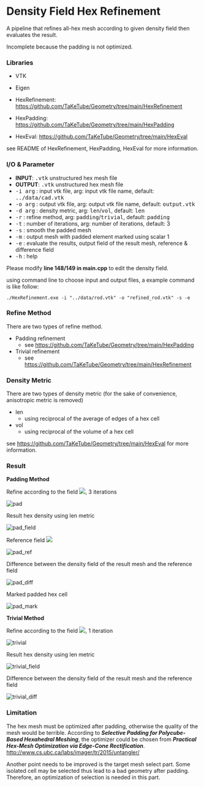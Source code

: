 # Density Field Hex Refinement

A pipeline that refines all-hex mesh according to given density field then evaluates the result.

Incomplete because the padding is not optimized.

### Libraries

- VTK
- Eigen

- HexRefinement: https://github.com/TaKeTube/Geometry/tree/main/HexRefinement
- HexPadding: https://github.com/TaKeTube/Geometry/tree/main/HexPadding
- HexEval: https://github.com/TaKeTube/Geometry/tree/main/HexEval

see README of HexRefinement, HexPadding, HexEval for more information.

### I/O & Parameter

- **INPUT**: <kbd>.vtk</kbd> unstructured hex mesh file
- **OUTPUT**: <kbd>.vtk</kbd> unstructured hex mesh file
- <kbd>-i arg</kbd> : input vtk file, arg: input vtk file name, default: <kbd>../data/cad.vtk</kbd>
- <kbd>-o arg</kbd> : output vtk file, arg: output vtk file name, default: <kbd>output.vtk</kbd>
- <kbd>-d arg</kbd> : density metric, arg: <kbd>len</kbd>/<kbd>vol</kbd>, default: <kbd>len</kbd>
- <kbd>-r</kbd>   : refine method, arg: <kbd>padding</kbd>/<kbd>trivial</kbd>, default: <kbd>padding</kbd>
- <kbd>-t</kbd>   : number of iterations, arg: number of iterations, default: 3
- <kbd>-s</kbd>   : smooth the padded mesh
- <kbd>-m</kbd>   : output mesh with padded element marked using scalar 1
- <kbd>-e</kbd>   : evaluate the results, output field of the result mesh, reference & difference field
- <kbd>-h</kbd>   : help

Please modify **line 148/149 in main.cpp** to edit the density field.

using command line to choose input and output files, a example command is like follow:

```shell
./HexRefinement.exe -i "../data/rod.vtk" -o "refined_rod.vtk" -s -e
```

### Refine Method

There are two types of refine method.

- Padding refinement
  - see https://github.com/TaKeTube/Geometry/tree/main/HexPadding
- Trivial refinement
  - see https://github.com/TaKeTube/Geometry/tree/main/HexRefinement

### Density Metric

There are two types of density metric (for the sake of convenience, anisotropic metric is removed)

- len
  - using reciprocal of the average of edges of a hex cell
- vol
  - using reciprocal of the volume of a hex cell

see https://github.com/TaKeTube/Geometry/tree/main/HexEval for more information.

### Result

**Padding Method**

Refine according to the field <img src="http://latex.codecogs.com/svg.latex?50(1 + \sin{3y})">, 3 iterations

<img src=".\img\pad.png" alt="pad" />

Result hex density using len metric

<img src=".\img\pad_field.png" alt="pad_field" />

Reference field <img src="http://latex.codecogs.com/svg.latex?50(1 + \sin{3y})">

<img src=".\img\pad_ref.png" alt="pad_ref" />

Difference between the density field of the result mesh and the reference field

<img src=".\img\pad_diff.png" alt="pad_diff" />

Marked padded hex cell

<img src=".\img\pad_mark.png" alt="pad_mark" />

**Trivial Method**

Refine according to the field <img src="http://latex.codecogs.com/svg.latex?50(1 + \sin{3y})">, 1 iteration

<img src=".\img\trivial.png" alt="trivial" />

Result hex density using len metric

<img src=".\img\trivial_field.png" alt="trivial_field" />

Difference between the density field of the result mesh and the reference field

<img src=".\img\trivial_diff.png" alt="trivial_diff" />

### Limitation

The hex mesh must be optimized after padding, otherwise the quality of the mesh would be terrible. According to ***Selective Padding for Polycube-Based Hexahedral Meshing***, the optimizer could be chosen from ***Practical Hex-Mesh Optimization via Edge-Cone Rectification***. http://www.cs.ubc.ca/labs/imager/tr/2015/untangler/

Another point needs to be improved is the target mesh select part. Some isolated cell may be selected thus lead to a bad geometry after padding. Therefore, an optimization of selection is needed in this part.
